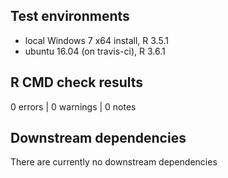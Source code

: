 ## Test environments
* local Windows 7 x64 install, R 3.5.1
* ubuntu 16.04 (on travis-ci), R 3.6.1

## R CMD check results

0 errors | 0 warnings | 0 notes

## Downstream dependencies

There are currently no downstream dependencies
